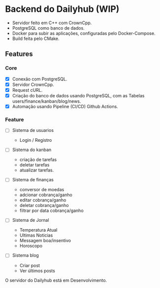 # Backend do Dailyhub (WIP)

- Servidor feito em C++ com CrownCpp.
- PostgreSQL como banco de dados.
- Docker para subir as aplicações, configuradas pelo Docker-Compose.
- Build feita pelo CMake.

## Features

### Core

- [x] Conexão com PostgreSQL.
- [x] Servidor CrownCpp.
- [x] Request cURL.
- [x] Criação do banco de dados usando PostgreSQL, com as Tabelas users/finance/kanban/blog/news.
- [x] Automação usando Pipeline (CI/CD) Github Actions.

### Feature

- [ ] Sistema de usuarios
  - Login / Registro

- [ ] Sistema do kanban
  - criação de tarefas
  - deletar tarefas
  - atualizar tarefas.

- [ ] Sistema de finanças
  - conversor de moedas
  - adcionar cobrança/ganho
  - editar cobrança/ganho
  - deletar cobrança/ganho
  - filtrar por data cobrança/ganho

- [ ] Sistema de Jornal
  - Temperatura Atual
  - Ultimas Noticias
  - Messagem boa/insentivo
  - Horoscopo

- [ ] Sistema blog
  - Criar post
  - Ver últimos posts

O servidor do Dailyhub está em Desenvolvimento.
